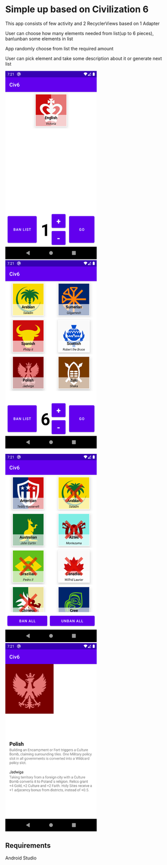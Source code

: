 # Simple up based on Civilization 6

This app consists of few activity and 2 RecyclerViews based on 1 Adapter

User can choose how many elements needed from list(up to 6 pieces), ban\unban some elements in list

App randomly choose from list the required amount

User can pick element and take some description about it or generate next list

<img src="/Screenshot/Scr1.png" width="288" height="592"/> <img src="/Screenshot/Scr2.png" width="288" height="592"/>

<img src="/Screenshot/Scr3.png" width="288" height="592"/> <img src="/Screenshot/Scr4.png" width="288" height="592"/>

## Requirements

Android Studio

